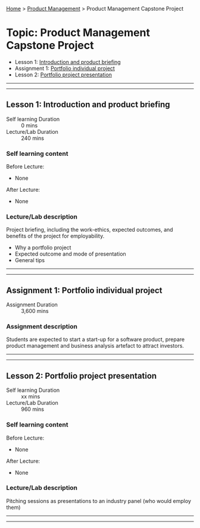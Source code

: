 [Home](../README.md) > [Product Management](./README.md) > Product Management Capstone Project

# Topic: Product Management Capstone Project

* Lesson 1: [Introduction and product briefing](#lesson-1)
* Assignment 1: [Portfolio individual project](#assignment-1)
* Lesson 2: [Portfolio project presentation](#lesson-2)

---
---

## Lesson 1: Introduction and product briefing

<dl>
<dt>Self learning Duration</dt>
<dd>0 mins</dd>
<dt>Lecture/Lab Duration</dt>
<dd>240 mins</dd>
</dl>

### Self learning content

Before Lecture:

* None

After Lecture:

* None

### Lecture/Lab description

Project briefing, including the work-ethics, expected outcomes, and benefits of the project for employability. 

* Why a portfolio project
* Expected outcome and mode of presentation
* General tips 

---
---

## Assignment 1: Portfolio individual project

<dl>
<dt>Assignment Duration</dt>
<dd>3,600 mins</dd>
</dl>

### Assignment description

Students are expected to start a start-up for a software product, prepare product management and business analysis artefact to attract investors.

---
---

## Lesson 2: Portfolio project presentation

<dl>
<dt>Self learning Duration</dt>
<dd>xx mins</dd>
<dt>Lecture/Lab Duration</dt>
<dd>960 mins</dd>
</dl>

### Self learning content

Before Lecture:

* None

After Lecture:

* None

### Lecture/Lab description

Pitching sessions as presentations to an industry panel (who would employ them) 



---
---
